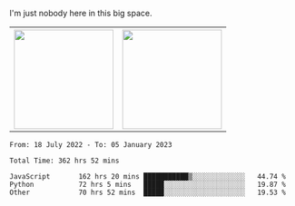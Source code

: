 I'm just nobody here in this big space.
<table>
  <tr>
    <th>
        <img height="175em" src="https://github-readme-stats.vercel.app/api/top-langs/?username=introbond&hide=css,html&layout=compact&theme=nord" />
    </th>
    <th><img height="175em" src="https://github-readme-stats.vercel.app/api/?username=introbond&theme=nord&show_icons=true&hide_border=true&&count_private=true&include_all_commits=true" /></th>
  </tr>
</table>

<!--START_SECTION:waka-->

```text
From: 18 July 2022 - To: 05 January 2023

Total Time: 362 hrs 52 mins

JavaScript       162 hrs 20 mins ███████████▒░░░░░░░░░░░░░   44.74 %
Python           72 hrs 5 mins   █████░░░░░░░░░░░░░░░░░░░░   19.87 %
Other            70 hrs 52 mins  █████░░░░░░░░░░░░░░░░░░░░   19.53 %
```

<!--END_SECTION:waka-->
